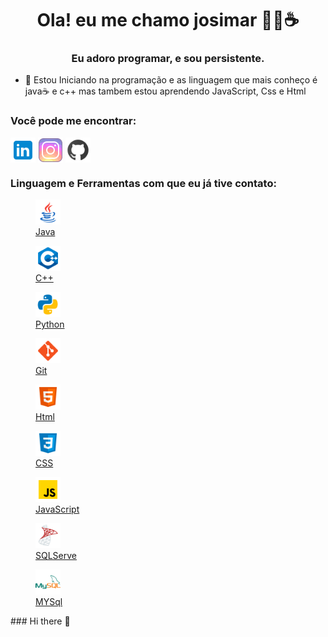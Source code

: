 <h1 align="center">Ola! eu me chamo josimar 👨‍💻☕</h1>
<h3 align="center">Eu adoro programar, e sou persistente.</h3>

- 📖 Estou Iniciando na programação e as linguagem que mais conheço é java☕ e c++ mas tambem estou aprendendo JavaScript, Css e Html

<h3 align="left">Você pode me encontrar:</h3>
<p align="left">
<a href="https://www.linkedin.com/in/josimar-cruz-souza-a669a3218/" target="blank"><img align="center" src="./icon/linkedin.png" alt="Josimar" height="40" width="40" /></a>
<a href="https://www.instagram.com/sir_perseu/?hl=pt-br" target="blank"><img align="center" src="./icon/instagram.png" alt="Josimar" height="40" width="40" /></a>
<a href="https://github.com/perseu120" target="blank"><img align="center" src="./icon/github.png" alt="Josimar" height="40" width="40" /></a>
</p>

<h3 align="left">Linguagem e Ferramentas com que eu já tive contato:</h3>
<p align="left">  
 <a href="https://www.oracle.com/br/java/" target="_blank"> <figure> <img src="./icon/java.png" alt="java" width="40" height="40"/> <figcaption> Java</figcaption> </figure> </a>

 <a href="https://www.cplusplus.com " target="_blank"> <figure> <img src="./icon/c++.png" alt="C++" width="40" height="40"/> <figcaption> C++</figcaption> </figure>  </a>

 <a href="https://docs.python.org/pt-br/3/ " target="_blank"> <figure> <img src="./icon/python.png" alt="Python" width="40" height="40"/> <figcaption> Python</figcaption> </figure>  </a>

 <a href="https://git-scm.com/" target="_blank"> <figure> <img src="./icon/git.png" alt="Git" width="40" height="40"/> <figcaption> Git</figcaption> </figure> </a>

 <a href="https://www.w3.org/html/" target="_blank"> <figure> <img src="./icon/html.png" alt="Html" width="40" height="40"/> <figcaption> Html</figcaption> </figure> </a>

 <a href="https://www.w3schools.com/css/" target="_blank"> <figure> <img src="./icon/css.png" alt="CSS" width="40" height="40"/> <figcaption> CSS</figcaption> </figure> </a>
 
 <a href="https://developer.mozilla.org/en-US/docs/Web/JavaScript" target="_blank"> <figure> <img src="./icon/js.png" alt="javascript" width="40" height="40"/> <figcaption> JavaScript</figcaption> </figure>  </a>

 <a href="https://docs.microsoft.com/pt-br/sql/?view=sql-server-ver15 " target="_blank"> <figure> <img src="./icon/sqlserver.png" alt="java" width="40" height="40"/> <figcaption> SQLServe</figcaption> </figure>  </a>

 <a href="https://dev.mysql.com/doc/ " target="_blank"> <figure> <img src="./icon/mysql.png" alt="java" width="40" height="40"/> <figcaption> MYSql</figcaption> </figure>  </a>



</p>### Hi there 👋



<!--
**perseu120/perseu120** is a ✨ _special_ ✨ repository because its `README.md` (this file) appears on your GitHub profile.

Here are some ideas to get you started:

- 🔭 I’m currently working on ...
- 🌱 I’m currently learning ...
- 👯 I’m looking to collaborate on ...
- 🤔 I’m looking for help with ...
- 💬 Ask me about ...
- 📫 How to reach me: ...
- 😄 Pronouns: ...
- ⚡ Fun fact: ...
-->
